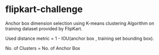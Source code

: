 # flipkart-challenge

Anchor box dimension selection using K-means clustering Algorithm on training dataset provided by FlipKart.

Used distance metric  = 1 - IOU(anchor box , training set bounding box).

No. of Clusters = No. of Anchor Box

